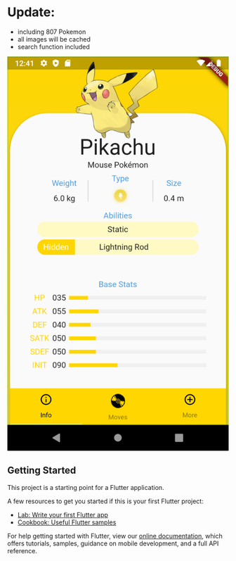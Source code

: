 # Update:
- including 807 Pokemon
- all images will be cached
- search function included

<img src="https://github.com/jenni01s/PokedexApp/blob/master/Screenshot/pikachu_info.png">

## Getting Started

This project is a starting point for a Flutter application.

A few resources to get you started if this is your first Flutter project:

- [Lab: Write your first Flutter app](https://flutter.dev/docs/get-started/codelab)
- [Cookbook: Useful Flutter samples](https://flutter.dev/docs/cookbook)

For help getting started with Flutter, view our
[online documentation](https://flutter.dev/docs), which offers tutorials,
samples, guidance on mobile development, and a full API reference.

